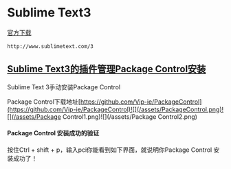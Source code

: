 # Sublime Text3

[官方下载](http://www.sublimetext.com/3)

```
http://www.sublimetext.com/3
```

## [Sublime Text3的插件管理Package Control安装](https://packagecontrol.io)

Sublime Text 3手动安装Package Control

Package Control下载地址[https://github.com/Vip-ie/PackageControl](https://github.com/Vip-ie/PackageControl)![](/assets/PackageControl.png)![](/assets/Package Control1.png)![](/assets/Package Control2.png)

#### Package Control 安装成功的验证

按住Ctrl + shift + p，输入pci你能看到如下界面，就说明你Package Control 安装成功了！

